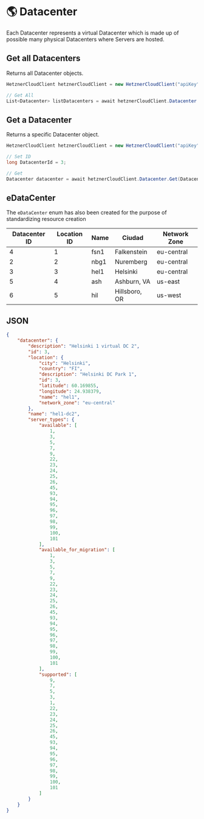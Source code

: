 # 🌎 Datacenter

Each Datacenter represents a virtual Datacenter which is made up of possible many physical Datacenters where Servers are hosted.

## Get all Datacenters

Returns all Datacenter objects.

```csharp
HetznerCloudClient hetznerCloudClient = new HetznerCloudClient("apiKey");

// Get All
List<Datacenter> listDatacenters = await hetznerCloudClient.Datacenter.Get();
```

## Get a Datacenter

Returns a specific Datacenter object.

```csharp
HetznerCloudClient hetznerCloudClient = new HetznerCloudClient("apiKey");

// Set ID
long DatacenterId = 3;

// Get
Datacenter datacenter = await hetznerCloudClient.Datacenter.Get(DatacenterId);
```

## eDataCenter

The `eDataCenter` enum has also been created for the purpose of standardizing resource creation

| Datacenter ID | Location ID | Name | Ciudad        | Network Zone |
| ------------- | ----------- | ---- | ------------- | ------------ |
| 4             | 1           | fsn1 | Falkenstein   | eu-central   |
| 2             | 2           | nbg1 | Nuremberg     | eu-central   |
| 3             | 3           | hel1 | Helsinki      | eu-central   |
| 5             | 4           | ash  | Ashburn, VA   | us-east      |
| 6             | 5           | hil  | Hillsboro, OR | us-west      |

## **JSON**

```json
{
    "datacenter": {
        "description": "Helsinki 1 virtual DC 2",
        "id": 3,
        "location": {
            "city": "Helsinki",
            "country": "FI",
            "description": "Helsinki DC Park 1",
            "id": 3,
            "latitude": 60.169855,
            "longitude": 24.938379,
            "name": "hel1",
            "network_zone": "eu-central"
        },
        "name": "hel1-dc2",
        "server_types": {
            "available": [
                1,
                3,
                5,
                7,
                9,
                22,
                23,
                24,
                25,
                26,
                45,
                93,
                94,
                95,
                96,
                97,
                98,
                99,
                100,
                101
            ],
            "available_for_migration": [
                1,
                3,
                5,
                7,
                9,
                22,
                23,
                24,
                25,
                26,
                45,
                93,
                94,
                95,
                96,
                97,
                98,
                99,
                100,
                101
            ],
            "supported": [
                9,
                7,
                5,
                3,
                1,
                22,
                23,
                24,
                25,
                26,
                45,
                93,
                94,
                95,
                96,
                97,
                98,
                99,
                100,
                101
            ]
        }
    }
}
```

